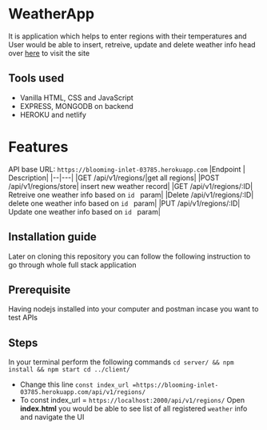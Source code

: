 # WeatherApp
It is  application which helps to enter regions with their temperatures and User would be able to insert, retreive, update and delete weather info head over [here](https://weatherapp-j.netlify.app/index.html) to visit the site
## Tools used
* Vanilla HTML, CSS and JavaScript
* EXPRESS, MONGODB on backend
* HEROKU and netlify

# Features
API base URL: `https://blooming-inlet-03785.herokuapp.com`
|Endpoint | Description|
|--|---|
|GET /api/v1/regions/|get all regions|
|POST /api/v1/regions/store| insert new weather record|
|GET /api/v1/regions/:ID| Retreive one weather info based on `id ` param|
|Delete /api/v1/regions/:ID| delete one weather info based on `id ` param|
|PUT /api/v1/regions/:ID| Update one weather info based on `id ` param|

## Installation guide
Later on cloning this repository you can follow the following instruction to go through whole full stack application
## Prerequisite
Having nodejs installed into your computer and postman incase you want to test APIs
## Steps
In your terminal perform the following commands
`
cd server/ && npm install && npm start
cd ../client/ 
`
- Change this line ``` const index_url =https://blooming-inlet-03785.herokuapp.com/api/v1/regions/ ``` 
- To const index_url = `https://localhost:2000/api/v1/regions/`
 Open __index.html__ you would be able to see list of all registered `weather` info and navigate the UI
